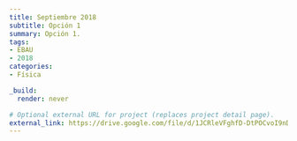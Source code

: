 ```yaml
---
title: Septiembre 2018
subtitle: Opción 1
summary: Opción 1.
tags:
- EBAU
- 2018
categories:
- Física

_build:
  render: never

# Optional external URL for project (replaces project detail page).
external_link: https://drive.google.com/file/d/1JCRleVFghfD-DtPOCvoI9nDGa2q6SjMD/view
---
```

